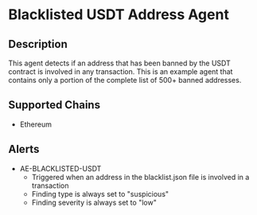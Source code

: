 # Blacklisted USDT Address Agent

## Description

This agent detects if an address that has been banned by the USDT contract is involved in any transaction.
This is an example agent that contains only a portion of the complete list of 500+ banned addresses.

## Supported Chains

- Ethereum

## Alerts

- AE-BLACKLISTED-USDT
  - Triggered when an address in the blacklist.json file is involved in a transaction
  - Finding type is always set to "suspicious"
  - Finding severity is always set to "low"
